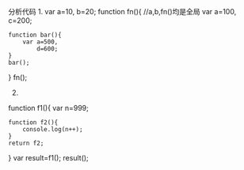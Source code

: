 分析代码
1.
var a=10,
    b=20;
function fn(){   //a,b,fn()均是全局
    var a=100,
        c=200;

    function bar(){
        var a=500,
            d=600;
    }
    bar();
}
fn();



2.
function f1(){
    var n=999;

    function f2(){
        console.log(n++);
    }
    return f2;
}
var result=f1();
result();